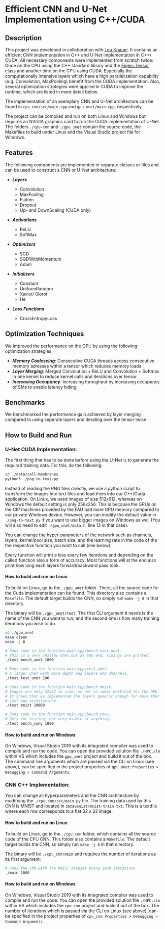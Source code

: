 
# Efficient CNN and U-Net Implementation using C++/CUDA
## Description
This project was developed in collaboration with [Lou Knauer](https://github.com/iamlouk). It contains an efficient CNN implementation in C++ and U-Net implementation in C++/ CUDA. All necessary components were implemented from scratch twice: Once on the CPU using the C++ standard library and the [Eigen::Tensor](https://eigen.tuxfamily.org/dox/unsupported/eigen_tensors.html) class and another time on the GPU using CUDA. Especially the computationally intensive layers which  have a high parallelization capability (e.g. Convolution, MaxPooling) benefit from the CUDA implementation. Also, several optimization strategies were applied in CUDA to improve the runtime, which are listed in more detail below.

The implementation of an exemplary CNN and U-Net architecture can be found in `cpu_cnn/src/main.cpp` and `gpu_unet/main.cpp`, respectively.

The project can be compiled and run on both Linux and Windows but requires an NVIDIA graphics card to run the CUDA implementation of U-Net. The folders `./cpu-cnn` and `./gpu_unet` contain the source code, the Makefiles to build under Linux and the Visual Studio project file for Windows.

## Features
The following components are implemented in separate classes or files and can be used to construct a CNN or U-Net architecture:

- ***Layers***
  - Convolution
  - MaxPooling
  - Flatten 
  - Dropout
  - Up- and DownScaling (CUDA only)
  

- ***Activations***
  - ReLU
  - SoftMax
  
- ***Optimizers***
  - SGD
  - SGDWithMomentum
  - Adam
  
- ***Initializers***
  - Constant
  - UniformRandom
  - Xavier/ Glorot
  - He 
  
- ***Loss Functions***
  - CrossEntropyLoss

## Optimization Techniques
We improved the performance on the GPU by using the following optimization strategies:
- ***Memory Coalescing***: Consecutive CUDA threads access consecutive memory adresses within a tensor which reduces memory loads
- ***Layer Merging***: Merged Convolution + ReLU and Convolution + Softmax in one kernel to reduce kernel calls and iterations over tensor
- ***Increasing Occupancy***: Increasing throughput by increasing occupancy of SMs to enable latency hiding

## Benchmarks
We benchmarked the performance gain achieved by layer merging compared to using separate layers and iterating over the tensor twice:


## How to Build and Run

### U-Net CUDA Implementation:

The first thing that has to be done before using the U-Net is to generate the
required training data. For this, do the following:

```sh
cd ./data/cell-membranes
python3 ./png-to-text.py
```

Instead of reading the PNG files directly, we use a python script to transform the images
into text files and load them into our C++/Cuda application. On Linux, we used
images of size 512x512, whereas on Windows the default setting is only 256x256. This is because the GPUs on the
CIP machines provided by the FAU had more GPU memory compared to our private Windows device.
However, you can modify the default value in `./png-to-text.py` if you want to use bigger images on Windows as well 
(You will also need to edit `./gpu_unet/data.h`, line 13 in that case).


You can change the hyper-parameters of the network such as channels, layers, kernel/pool size, batch size, 
and the learning rate in the code of the the respective function you want to call (see below).

Every function will print a loss every few iterations and depending on the called function also a form of accuracy.
Most functions will at the end also print how long each layers forward/backward pass took.

#### How to build and run on Linux
To build on Linux, go to the `./gpu_unet` folder. There, all the source code for the Cuda implementation
can be found. This directory also contains a `Makefile`. The default target builds the CNN,
so simply run `make -j 8` in that directory.

The binary will be `./gpu_unet/test`. The first CLI argument it needs is the name of the CNN you want to run,
and the second one is how many training iterations you wish to do.

```bash
cd ./gpu_unet
make clean
make -j 8

# Runs code in the function main.cpp:bench_mini_unet.
# This is a very shallow Unet but at the end, timings are printed.
./test bench_unet 1000

# Runs code in the function main.cpp:test_unet.
# A larger Unet with more depth and layers and channels.
./test test_unet 100

# Runs code in the function main.cpp:bench_mnist.
# Images are only 32x32 in size, so not an ideal workload for the GPU.
# It shows that we implemented the layers generic enough for more than
# just one architecture.
./test mnist 10000

# Runs code in the function main.cpp:bench_conv.
# Only for testing, not very usable at anything.
./test bench_conv 1000

```

#### How to build and run on Windows
On Windows, Visual Studio 2019 with its integrated compiler was used to compile and run the code.
You can open the provided solution file `./HPC.sln` within VS which includes the `gpu_unet` project 
and build it out of the box. The command line arguments which are passed via the CLI on Linux (see above),
can be specified in the project properties of `gpu_unet`: `Properties > Debugging > Command Arguments`.



### CNN C++ Implementation:

You can change all hyperparameters and the CNN architecture by modifying the
`./cpu_cnn/src/main.py` file.
The training data used by this CNN is MNIST and located in `data\mnist\mnist-train.txt`.
This is a textfile where each row corresponds to a flat 32 x 32 image.

#### How to build and run on Linux
To build on Linux, go to the `./cpu_cnn` folder, which contains all the source code of the CPU CNN.
This folder also contains a `Makefile`. The default target builds the CNN,
so simply run `make -j 8` in that directory.

The binary will be `./cpu_cnn/main` and requires the number of iterations as its first argument:
```bash
# Runs the CNN with the MNIST dataset doing 1000 iterations
./main 1000
```


#### How to build and run on Windows
On Windows, Visual Studio 2019 with its integrated compiler was used to compile and run the code.
You can open the provided solution file `./HPC.sln` within VS which includes the `cpu_cnn` project
and build it out of the box. The number of iterations which is passed via the CLI on Linux (see above),
can be specified in the project properties of `cpu_cnn`: `Properties > Debugging > Command Arguments`.
